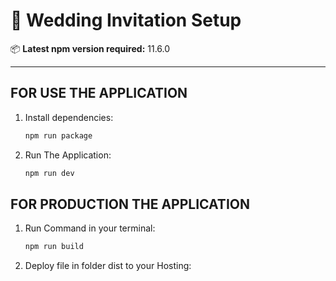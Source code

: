 # 🚀 Wedding Invitation Setup

📦 **Latest npm version required:** 11.6.0

---

## FOR USE THE APPLICATION

1. Install dependencies:
   ```bash
   npm run package
2. Run The Application:
   ```bash
   npm run dev

## FOR PRODUCTION THE APPLICATION

1. Run Command in your terminal:
   ```bash
   npm run build
1. Deploy file in folder dist to your Hosting:

